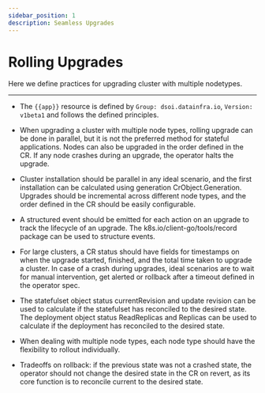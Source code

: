 ```yaml
---
sidebar_position: 1
description: Seamless Upgrades
---
```


# Rolling Upgrades

Here we define practices for upgrading cluster with multiple nodetypes.

------------------------------------------------------------------------
- The ```{{app}}``` resource is defined by ```Group: dsoi.datainfra.io```, ```Version: v1beta1``` and follows the defined principles.

- When upgrading a cluster with multiple node types, rolling upgrade can be done in parallel, but it is not the preferred method for stateful applications.   Nodes can also be upgraded in the order defined in the CR. If any node crashes during an upgrade, the operator halts the upgrade.

- Cluster installation should be parallel in any ideal scenario, and the first installation can be calculated using generation CrObject.Generation. Upgrades should be incremental across different node types, and the order defined in the CR should be easily configurable.

- A structured event should be emitted for each action on an upgrade to track the lifecycle of an upgrade. The k8s.io/client-go/tools/record package can be used to structure events.

- For large clusters, a CR status should have fields for timestamps on when the upgrade started, finished, and the total time taken to upgrade a cluster. In case of a crash during upgrades, ideal scenarios are to wait for manual intervention, get alerted or rollback after a timeout defined in the operator spec.

- The statefulset object status currentRevision and update revision can be used to calculate if the statefulset has reconciled to the desired state. The deployment object status ReadReplicas and Replicas can be used to calculate if the deployment has reconciled to the desired state.

- When dealing with multiple node types, each node type should have the flexibility to rollout individually.

- Tradeoffs on rollback: if the previous state was not a crashed state, the operator should not change the desired state in the CR on revert, as its core function is to reconcile current to the desired state.
